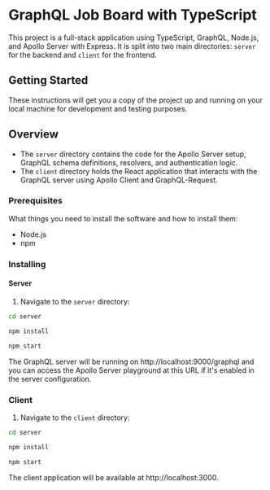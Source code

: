 # GraphQL Job Board with TypeScript

This project is a full-stack application using TypeScript, GraphQL, Node.js, and Apollo Server with Express. It is split into two main directories: `server` for the backend and `client` for the frontend.

## Getting Started

These instructions will get you a copy of the project up and running on your local machine for development and testing purposes.

## Overview

- The `server` directory contains the code for the Apollo Server setup, GraphQL schema definitions, resolvers, and authentication logic.
- The `client` directory holds the React application that interacts with the GraphQL server using Apollo Client and GraphQL-Request.

### Prerequisites

What things you need to install the software and how to install them:

- Node.js
- npm

### Installing

#### Server

1. Navigate to the `server` directory:

```bash
cd server
```

```bash
npm install
```

```bash
npm start
```

The GraphQL server will be running on http://localhost:9000/graphql and you can access the Apollo Server playground at this URL if it's enabled in the server configuration.

### Client

1. Navigate to the `client` directory:

```bash
cd server
```

```bash
npm install
```

```bash
npm start
```

The client application will be available at http://localhost:3000.

